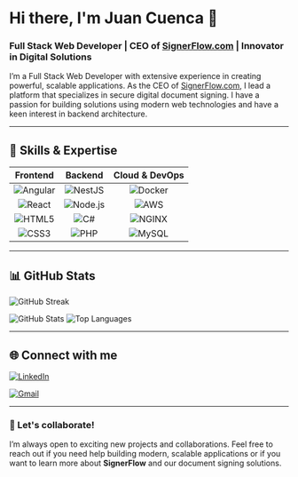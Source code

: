 # Hi there, I'm Juan Cuenca 👋

### Full Stack Web Developer | CEO of [SignerFlow.com](https://signerflow.com) | Innovator in Digital Solutions

I’m a Full Stack Web Developer with extensive experience in creating powerful, scalable applications. As the CEO of [SignerFlow.com](https://signerflow.com), I lead a platform that specializes in secure digital document signing. I have a passion for building solutions using modern web technologies and have a keen interest in backend architecture.

---

## 🚀 Skills & Expertise


| **Frontend** | **Backend** | **Cloud & DevOps** |
| :---: | :---: | :---: |
| ![Angular](https://img.shields.io/badge/Angular-DD0031?style=for-the-badge&logo=angular&logoColor=white) | ![NestJS](https://img.shields.io/badge/NestJS-E0234E?style=for-the-badge&logo=nestjs&logoColor=white) | ![Docker](https://img.shields.io/badge/Docker-2496ED?style=for-the-badge&logo=docker&logoColor=white) |
| ![React](https://img.shields.io/badge/React-61DAFB?style=for-the-badge&logo=react&logoColor=white) | ![Node.js](https://img.shields.io/badge/Node.js-339933?style=for-the-badge&logo=node.js&logoColor=white) | ![AWS](https://img.shields.io/badge/AWS-232F3E?style=for-the-badge&logo=amazon-aws&logoColor=white) |
| ![HTML5](https://img.shields.io/badge/HTML5-E34F26?style=for-the-badge&logo=html5&logoColor=white) | ![C#](https://img.shields.io/badge/C%23-239120?style=for-the-badge&logo=c-sharp&logoColor=white) | ![NGINX](https://img.shields.io/badge/NGINX-269539?style=for-the-badge&logo=nginx&logoColor=white) |
| ![CSS3](https://img.shields.io/badge/CSS3-1572B6?style=for-the-badge&logo=css3&logoColor=white) | ![PHP](https://img.shields.io/badge/PHP-777BB4?style=for-the-badge&logo=php&logoColor=white) |  ![MySQL](https://img.shields.io/badge/MySQL-4479A1?style=for-the-badge&logo=mysql&logoColor=white) |



---

## 📊 GitHub Stats
![GitHub Streak](http://github-readme-streak-stats.herokuapp.com?user=jmcuenca&theme=radical&date_format=j%20M%5B%20Y%5D)

![GitHub Stats](https://github-readme-stats.vercel.app/api?username=jmcuenca&show_icons=true&theme=radical)
![Top Languages](https://github-readme-stats.vercel.app/api/top-langs/?username=jmcuenca&layout=compact&theme=radical)

---

## 🌐 Connect with me

[![LinkedIn](https://img.shields.io/badge/LinkedIn-0077B5?style=for-the-badge&logo=linkedin&logoColor=white)](https://www.linkedin.com/in/juan-manuel-cuenca-vega)

[![Gmail](https://img.shields.io/badge/Gmail-D14836?style=for-the-badge&logo=gmail&logoColor=white)](mailto:juan.cuenca.vega@gmail.com)

---

### 💬 Let's collaborate!
I’m always open to exciting new projects and collaborations. Feel free to reach out if you need help building modern, scalable applications or if you want to learn more about **SignerFlow** and our document signing solutions.
